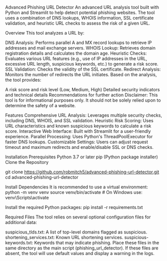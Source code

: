 Advanced Phishing URL Detector
An advanced URL analysis tool built with Python and Streamlit to help detect potential phishing websites. The tool uses a combination of DNS lookups, WHOIS information, SSL certificate validation, and heuristic URL checks to assess the risk of a given URL.

Overview
This tool analyzes a URL by:

DNS Analysis: Performs parallel A and MX record lookups to retrieve IP addresses and mail exchange servers.
WHOIS Lookup: Retrieves domain registration details and calculates the domain age.
Heuristic Checks: Evaluates various URL features (e.g., use of IP addresses in the URL, excessive URL length, suspicious keywords, etc.) to generate a risk score.
SSL Validation: Checks the validity of the SSL certificate.
Redirect Analysis: Monitors the number of redirects the URL initiates.
Based on the analysis, the tool provides:

A risk score and risk level (Low, Medium, High)
Detailed security indicators and technical details
Recommendations for further action
Disclaimer: This tool is for informational purposes only. It should not be solely relied upon to determine the safety of a website.

Features
Comprehensive URL Analysis: Leverages multiple security checks, including DNS, WHOIS, and SSL validation.
Heuristic Risk Scoring: Uses URL characteristics and known suspicious keywords to calculate a risk score.
Interactive Web Interface: Built with Streamlit for a user-friendly experience.
Parallel Processing: Uses Python's ThreadPoolExecutor for faster DNS lookups.
Customizable Settings: Users can adjust request timeout and maximum redirects and enable/disable SSL or DNS checks.


Installation
Prerequisites
Python 3.7 or later
pip (Python package installer)
Clone the Repository

git clone https://github.com/robmitch5/advanced-phishing-url-detector.git
cd advanced-phishing-url-detector

Install Dependencies
It is recommended to use a virtual environment:
python -m venv venv
source venv/bin/activate  # On Windows use: venv\Scripts\activate

Install the required Python packages:
pip install -r requirements.txt

Required Files
The tool relies on several optional configuration files for additional data:

suspicious_tlds.txt: A list of top-level domains flagged as suspicious.
shortening_services.txt: Known URL shortening services.
suspicious-keywords.txt: Keywords that may indicate phishing.
Place these files in the same directory as the main script (phishing_url_detector). If these files are absent, the tool will use default values and display a warning in the logs.
